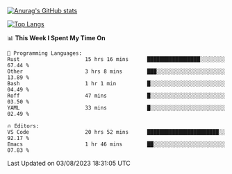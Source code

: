 [![Anurag's GitHub stats](https://github-readme-stats.vercel.app/api?username=wugouzi&count_private=true)](https://github.com/anuraghazra/github-readme-stats)

[![Top Langs](https://github-readme-stats.vercel.app/api/top-langs/?username=wugouzi&layout=compact&count_private=true&hide=html)](https://github.com/anuraghazra/github-readme-stats)

<!--START_SECTION:waka-->
📊 **This Week I Spent My Time On** 

```text
💬 Programming Languages: 
Rust                     15 hrs 16 mins      █████████████████░░░░░░░░   67.44 % 
Other                    3 hrs 8 mins        ███░░░░░░░░░░░░░░░░░░░░░░   13.89 % 
Bash                     1 hr 1 min          █░░░░░░░░░░░░░░░░░░░░░░░░   04.49 % 
Roff                     47 mins             █░░░░░░░░░░░░░░░░░░░░░░░░   03.50 % 
YAML                     33 mins             █░░░░░░░░░░░░░░░░░░░░░░░░   02.49 % 

🔥 Editors: 
VS Code                  20 hrs 52 mins      ███████████████████████░░   92.17 % 
Emacs                    1 hr 46 mins        ██░░░░░░░░░░░░░░░░░░░░░░░   07.83 % 
```


 Last Updated on 03/08/2023 18:31:05 UTC
<!--END_SECTION:waka-->

<!--
**wugouzi/wugouzi** is a ✨ _special_ ✨ repository because its `README.md` (this file) appears on your GitHub profile.

Here are some ideas to get you started:

- 🔭 I’m currently working on ...
- 🌱 I’m currently learning ...
- 👯 I’m looking to collaborate on ...
- 🤔 I’m looking for help with ...
- 💬 Ask me about ...
- 📫 How to reach me: ...
- 😄 Pronouns: ...
- ⚡ Fun fact: ...
-->
